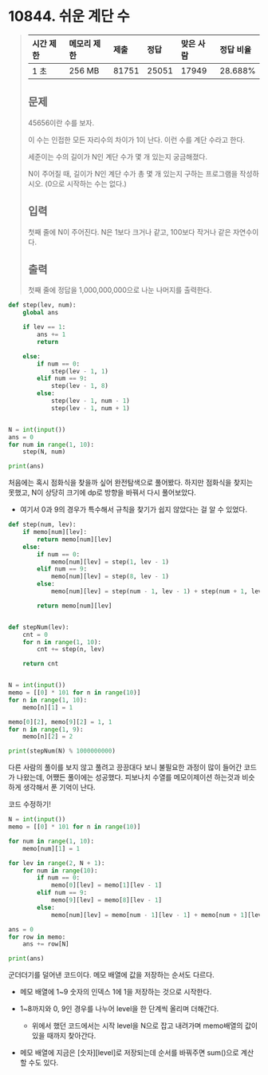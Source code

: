 # 10844. 쉬운 계단 수

> | 시간 제한 | 메모리 제한 | 제출  | 정답  | 맞은 사람 | 정답 비율 |
> | :-------- | :---------- | :---- | :---- | :-------- | :-------- |
> | 1 초      | 256 MB      | 81751 | 25051 | 17949     | 28.688%   |
>
> ## 문제
>
> 45656이란 수를 보자.
>
> 이 수는 인접한 모든 자리수의 차이가 1이 난다. 이런 수를 계단 수라고 한다.
>
> 세준이는 수의 길이가 N인 계단 수가 몇 개 있는지 궁금해졌다.
>
> N이 주어질 때, 길이가 N인 계단 수가 총 몇 개 있는지 구하는 프로그램을 작성하시오. (0으로 시작하는 수는 없다.)
>
> ## 입력
>
> 첫째 줄에 N이 주어진다. N은 1보다 크거나 같고, 100보다 작거나 같은 자연수이다.
>
> ## 출력
>
> 첫째 줄에 정답을 1,000,000,000으로 나눈 나머지를 출력한다.

```python
def step(lev, num):
    global ans

    if lev == 1:
        ans += 1
        return

    else:
        if num == 0:
            step(lev - 1, 1)
        elif num == 9:
            step(lev - 1, 8)
        else:
            step(lev - 1, num - 1)
            step(lev - 1, num + 1)


N = int(input())
ans = 0
for num in range(1, 10):
    step(N, num)

print(ans)
```

처음에는 혹시 점화식을 찾을까 싶어 완전탐색으로 풀어봤다. 하지만 점화식을 찾지는 못했고, N이 상당히 크기에  dp로 방향을 바꿔서 다시 풀어보았다. 

- 여기서 0과 9의 경우가 특수해서 규칙을 찾기가 쉽지 않았다는 걸 알 수 있었다.



```python
def step(num, lev):
    if memo[num][lev]:
        return memo[num][lev]
    else:
        if num == 0:
            memo[num][lev] = step(1, lev - 1)
        elif num == 9:
            memo[num][lev] = step(8, lev - 1)
        else:
            memo[num][lev] = step(num - 1, lev - 1) + step(num + 1, lev - 1)

        return memo[num][lev]


def stepNum(lev):
    cnt = 0
    for n in range(1, 10):
        cnt += step(n, lev)

    return cnt


N = int(input())
memo = [[0] * 101 for n in range(10)]
for n in range(1, 10):
    memo[n][1] = 1

memo[0][2], memo[9][2] = 1, 1
for n in range(1, 9):
    memo[n][2] = 2

print(stepNum(N) % 1000000000)
```

다른 사람의 풀이를 보지 않고 풀려고 끙끙대다 보니 불필요한 과정이 많이 들어간 코드가 나왔는데, 어쨌든 풀이에는 성공했다. 피보나치 수열를 메모이제이션 하는것과 비슷하게 생각해서 푼 기억이 난다.



코드 수정하기!



```python
N = int(input())
memo = [[0] * 101 for n in range(10)]

for num in range(1, 10):
    memo[num][1] = 1

for lev in range(2, N + 1):
    for num in range(10):
        if num == 0:
            memo[0][lev] = memo[1][lev - 1]
        elif num == 9:
            memo[9][lev] = memo[8][lev - 1]
        else:
            memo[num][lev] = memo[num - 1][lev - 1] + memo[num + 1][lev - 1]

ans = 0
for row in memo:
    ans += row[N]

print(ans)
```

군더더기를 덜어낸 코드이다. 메모 배열에 값을 저장하는 순서도 다르다.

- 메모 배열에 1~9 숫자의 인덱스 1에 1을 저장하는 것으로 시작한다.
- 1~8까지와 0, 9인 경우를 나누어 level을 한 단계씩 올리며 더해간다.
  - 위에서 했던 코드에서는 시작 level을 N으로 잡고 내려가며 memo배열의 값이 있을 때까지 찾아간다.

- 메모 배열에 지금은 \[숫자][level]로 저장되는데 순서를 바꿔주면 sum()으로 계산할 수도 있다. 

